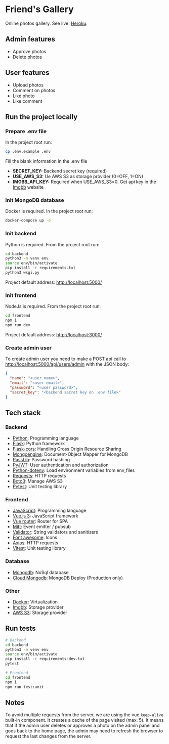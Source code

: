 # Friend's Gallery

Online photos gallery. See live: [Heroku](https://friends-gallery-frontend.herokuapp.com/).

## Admin features

- Approve photos
- Delete photos

## User features

- Upload photos
- Comment on photos
- Like photo
- Like comment

## Run the project locally

### Prepare .env file

In the project root run:

```bash
cp .env.example .env
```

Fill the blank information in the .env file

- **SECRET_KEY:** Backend secret key (required)
- **USE_AWS_S3:** Ue AWS S3 as storage provider (0=OFF, 1=ON)
- **IMGBB_API_KEY:** Required when USE_AWS_S3=0. Get api key in the [Imgbb](https://imgbb.com/) website

### Init MongoDB database

Docker is required. In the project root run:

```bash
docker-compose up -d
```

### Init backend

Python is required. From the project root run:

```bash
cd backend
python3 -m venv env
source env/bin/activate
pip install -r requirements.txt
python3 wsgi.py
```

Project default address: <http://localhost:5000/>

### Init frontend

NodeJs is required. From the project root run:

```bash
cd frontend
npm i
npm run dev
```

Project default address: <http://localhost:3000/>

### Create admin user

To create admin user you need to make a POST api call to <http://localhost:5000/api/users/admin> with the JSON body:

```json
{
  "name": "<user name>",
  "email": "<user email>",
  "password": "<user password>",
  "secret_key": "<backend secret key on .env file>"
}
```

## Tech stack

### Backend

- [Python](https://www.python.org/): Programming language
- [Flask](https://flask.palletsprojects.com/en/2.1.x/): Python framework
- [Flask-cors](https://flask-cors.readthedocs.io/en/latest/): Handling Cross Origin Resource Sharing
- [Mongoengine](http://mongoengine.org/): Document-Object Mapper for MongoDB
- [PassLib](https://passlib.readthedocs.io/en/stable/): Password hashing
- [PyJWT](https://pyjwt.readthedocs.io/en/stable/): User authentication and authorization
- [Python-dotenv](https://github.com/theskumar/python-dotenv): Load environment variables from env_files
- [Requests](https://docs.python-requests.org/en/latest/): HTTP requests
- [Boto3](https://boto3.amazonaws.com/v1/documentation/api/latest/index.html): Manage AWS S3
- [Pytest](https://docs.pytest.org/en/7.1.x/): Unit testing library

### Frontend

- [JavaScript](https://developer.mozilla.org/pt-BR/docs/Web/JavaScript): Programming language
- [Vue.js 3](https://vuejs.org/): JavaScript framework
- [Vue router](https://router.vuejs.org/): Router for SPA
- [Mitt](https://github.com/developit/mitt): Event emitter / pubsub
- [Validator](https://github.com/validatorjs/validator.js): String validators and sanitizers
- [Font awesome](https://fontawesome.com/): Icons
- [Axios](https://github.com/axios/axios): HTTP requests
- [Vitest](https://vitest.dev/): Unit testing library

### Database

- [Mongodb](https://www.mongodb.com/pt-br): NoSql database
- [Cloud Mongodb](https://www.mongodb.com/cloud): MongoDB Deploy (Production only)

### Other

- [Docker](https://www.docker.com/): Virtualization
- [Imgbb](https://imgbb.com/): Storage provider
- [AWS S3](https://aws.amazon.com/pt/s3/): Storage provider

## Run tests

```bash
# Backend
cd backend
python3 -m venv env
source env/bin/activate
pip install -r requirements-dev.txt
pytest

# Frontend
cd frontend
npm i
npm run test:unit
```

## Notes

To avoid multiple requests from the server, we are using the vue `keep-alive` built-in component. It creates a cache of the page visited (max: 5). It means that if the admin user deletes or approves a photo on the admin panel and goes back to the home page, the admin may need to refresh the browser to request the last changes from the server.
